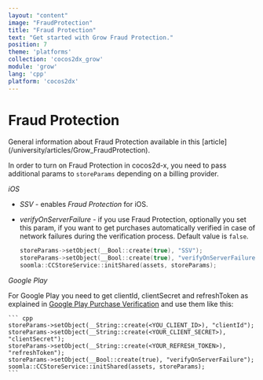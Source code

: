 ```yaml
---
layout: "content"
image: "FraudProtection"
title: "Fraud Protection"
text: "Get started with Grow Fraud Protection."
position: 7
theme: 'platforms'
collection: 'cocos2dx_grow'
module: 'grow'
lang: 'cpp'
platform: 'cocos2dx'
---
```


# Fraud Protection

<div class="info-box">General information about Fraud Protection available in this [article](/university/articles/Grow_FraudProtection).</div>

In order to turn on Fraud Protection in cocos2d-x, you need to pass additional params to `storeParams` depending on a
billing provider.

*iOS*

- *SSV* - enables _Fraud Protection_ for iOS.
- *verifyOnServerFailure* - if you use Fraud Protection, optionally you set this param, if you want to get purchases
automatically verified in case of network failures during the verification process. Default value is `false`.

    ``` cpp
    storeParams->setObject(__Bool::create(true), "SSV");
	storeParams->setObject(__Bool::create(true), "verifyOnServerFailure");
	soomla::CCStoreService::initShared(assets, storeParams);
	```

*Google Play*

For Google Play you need to get clientId, clientSecret and refreshToken as explained in
[Google Play Purchase Verification](/android/store/Store_GooglePlayVerification) and use them like this:

	``` cpp
	storeParams->setObject(__String::create(<YOU_CLIENT_ID>), "clientId");
	storeParams->setObject(__String::create(<YOUR_CLIENT_SECRET>), "clientSecret");
	storeParams->setObject(__String::create(<YOUR_REFRESH_TOKEN>), "refreshToken");
	storeParams->setObject(__Bool::create(true), "verifyOnServerFailure");
	soomla::CCStoreService::initShared(assets, storeParams);
	```
